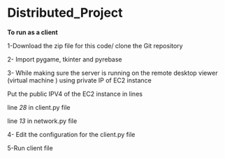# Distributed_Project
**To run as a client**

1-Download the zip file for this code/ clone the Git repository 

2- Import pygame, tkinter and pyrebase

3- While making sure the server is running on the remote desktop viewer (virtual machine ) using private IP of EC2 instance

Put the public IPV4 of the EC2 instance in lines

line *28* in client.py file

line *13* in network.py file

4- Edit the configuration for the client.py file 

5-Run client file 